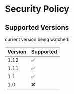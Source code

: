 # Security Policy

## Supported Versions

current version being watched:

| Version | Supported          |
| ------- | ------------------ |
| 1.12    | :white_check_mark: |
| 1.11    | :white_check_mark: |
| 1.1     | :white_check_mark: |
| 1.0     | :x:                |
